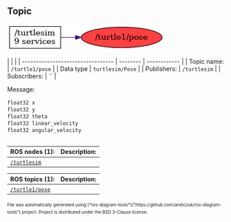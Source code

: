 <!--
File was automatically generated using 'ros-diagram-tools' project.
Project is distributed under the BSD 3-Clause license.
-->

## Topic

[![/turtle1/pose](t__turtle1_pose.png "/turtle1/pose")](t__turtle1_pose.png)

|  |  |
| --------------------------------- | -------- | ------------ |
| Topic name: | `/turtle1/pose` |
| Data type | `turtlesim/Pose` |
| Publishers: | `/turtlesim` |
| Subscribers: | `` |

Message:
```
float32 x
float32 y
float32 theta
float32 linear_velocity
float32 angular_velocity


```


| ROS nodes (1): | Description: |
| ----------------------------------- | ------------ |
| [`/turtlesim`](n__turtlesim.html) |  |

| ROS topics (1): | Description: |
| ----------------------------------- | ------------ |
| [`/turtle1/pose`](t__turtle1_pose.html) |  |


<font size="1">
    File was automatically generated using [*ros-diagram-tools*]("https://github.com/anetczuk/ros-diagram-tools") project.
    Project is distributed under the BSD 3-Clause license.
</font>
